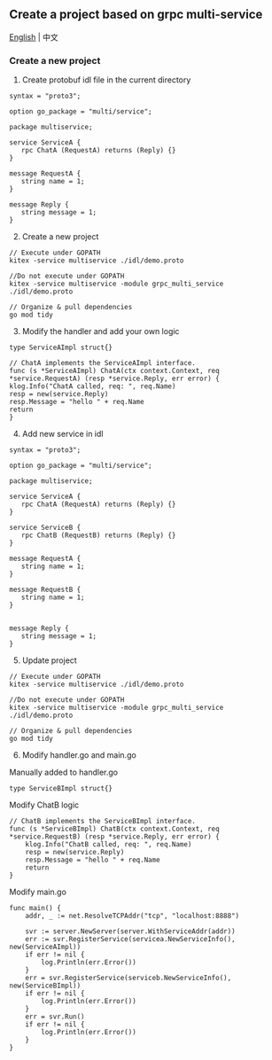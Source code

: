 ## Create a project based on grpc multi-service

[English](./README.md) | 中文

### Create a new project

1. Create protobuf idl file in the current directory

```
syntax = "proto3";

option go_package = "multi/service";

package multiservice;

service ServiceA {
   rpc ChatA (RequestA) returns (Reply) {}
}

message RequestA {
   string name = 1;
}

message Reply {
   string message = 1;
}
```

2. Create a new project

```
// Execute under GOPATH
kitex -service multiservice ./idl/demo.proto

//Do not execute under GOPATH
kitex -service multiservice -module grpc_multi_service ./idl/demo.proto

// Organize & pull dependencies
go mod tidy
```

3. Modify the handler and add your own logic

```
type ServiceAImpl struct{}

// ChatA implements the ServiceAImpl interface.
func (s *ServiceAImpl) ChatA(ctx context.Context, req *service.RequestA) (resp *service.Reply, err error) {
klog.Info("ChatA called, req: ", req.Name)
resp = new(service.Reply)
resp.Message = "hello " + req.Name
return
}
```

4. Add new service in idl

```
syntax = "proto3";

option go_package = "multi/service";

package multiservice;

service ServiceA {
   rpc ChatA (RequestA) returns (Reply) {}
}

service ServiceB {
   rpc ChatB (RequestB) returns (Reply) {}
}

message RequestA {
   string name = 1;
}

message RequestB {
   string name = 1;
}


message Reply {
   string message = 1;
}
```

5. Update project

```
// Execute under GOPATH
kitex -service multiservice ./idl/demo.proto

//Do not execute under GOPATH
kitex -service multiservice -module grpc_multi_service ./idl/demo.proto

// Organize & pull dependencies
go mod tidy
```

6. Modify handler.go and main.go

Manually added to handler.go
```
type ServiceBImpl struct{}
```

Modify ChatB logic
```
// ChatB implements the ServiceBImpl interface.
func (s *ServiceBImpl) ChatB(ctx context.Context, req *service.RequestB) (resp *service.Reply, err error) {
	klog.Info("ChatB called, req: ", req.Name)
	resp = new(service.Reply)
	resp.Message = "hello " + req.Name
	return
}
```

Modify main.go
```
func main() {
	addr, _ := net.ResolveTCPAddr("tcp", "localhost:8888")

	svr := server.NewServer(server.WithServiceAddr(addr))
	err := svr.RegisterService(servicea.NewServiceInfo(), new(ServiceAImpl))
	if err != nil {
		log.Println(err.Error())
	}
	err = svr.RegisterService(serviceb.NewServiceInfo(), new(ServiceBImpl))
	if err != nil {
		log.Println(err.Error())
	}
	err = svr.Run()
	if err != nil {
		log.Println(err.Error())
	}
}
```